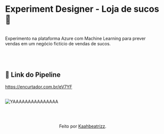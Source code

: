 # Experiment Designer - Loja de sucos 🧃 <br>
<br>
Experimento na plataforma Azure com Machine Learning para prever vendas em um negócio fictício de vendas de sucos.<br>
<br>
<br>
<br>

## 🔗 Link do Pipeline

https://encurtador.com.br/eV7YF<br>
<br>

![YAAAAAAAAAAAAAAA](https://github.com/user-attachments/assets/252d13e6-1e6f-4b81-a589-61a4d435b6d0)<br>
<br>
<br>

##
<div align="center">Feito por <a href="https://github.com/kaahbeatrizz">Kaahbeatrizz</a>.</div>
